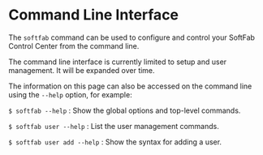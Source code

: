 # Command Line Interface

The `softfab` command can be used to configure and control your SoftFab Control Center from the command line.

The command line interface is currently limited to setup and user management. It will be expanded over time.

The information on this page can also be accessed on the command line using the `--help` option, for example:

`$ softfab --help`
:   Show the global options and top-level commands.

`$ softfab user --help`
:   List the user management commands.

`$ softfab user add --help`
:   Show the syntax for adding a user.

<?helptext?>
